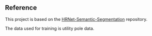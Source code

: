 ## Reference

This project is based on the [HRNet-Semantic-Segmentation](https://github.com/HRNet/HRNet-Semantic-Segmentation) repository.

The data used for training is utility pole data.
